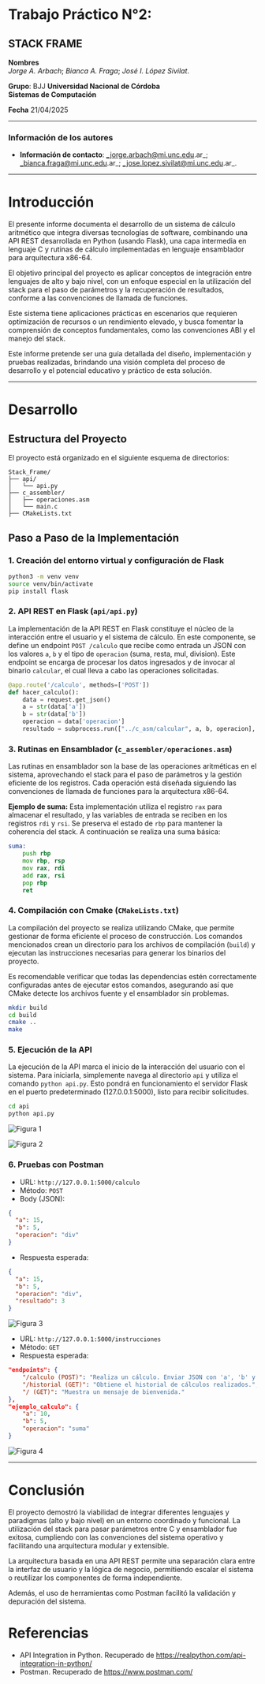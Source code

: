 # Trabajo Práctico N°2: 
## STACK FRAME

**Nombres**  
_Jorge A. Arbach_; _Bianca A. Fraga_;  _José I. López Sivilat_.


**Grupo**: BJJ
**Universidad Nacional de Córdoba**  
**Sistemas de Computación**

**Fecha** 21/04/2025   

---

### Información de los autores
 
- **Información de contacto**: _jorge.arbach@mi.unc.edu.ar_; 
_bianca.fraga@mi.unc.edu.ar_;
_jose.lopez.sivilat@mi.unc.edu.ar_.

---

# Introducción
El presente informe documenta el desarrollo de un sistema de cálculo aritmético que integra diversas tecnologías de software, combinando una API REST desarrollada en Python (usando Flask), una capa intermedia en lenguaje C y rutinas de cálculo implementadas en lenguaje ensamblador para arquitectura x86-64. 

El objetivo principal del proyecto es aplicar conceptos de integración entre lenguajes de alto y bajo nivel, con un enfoque especial en la utilización del stack para el paso de parámetros y la recuperación de resultados, conforme a las convenciones de llamada de funciones.

Este sistema tiene aplicaciones prácticas en escenarios que requieren optimización de recursos o un rendimiento elevado, y busca fomentar la comprensión de conceptos fundamentales, como las convenciones ABI y el manejo del stack.

Este informe pretende ser una guía detallada del diseño, implementación y pruebas realizadas, brindando una visión completa del proceso de desarrollo y el potencial educativo y práctico de esta solución.

---

# Desarrollo


## Estructura del Proyecto

El proyecto está organizado en el siguiente esquema de directorios:

```
Stack_Frame/
├── api/
│   └── api.py
├── c_assembler/
│   ├── operaciones.asm
│   └── main.c
├── CMakeLists.txt
```

## Paso a Paso de la Implementación

### 1. Creación del entorno virtual y configuración de Flask

```bash
python3 -m venv venv
source venv/bin/activate
pip install flask
```

### 2. API REST en Flask (`api/api.py`)

La implementación de la API REST en Flask constituye el núcleo de la interacción entre el usuario y el sistema de cálculo. En este componente, se define un endpoint `POST /calculo` que recibe como entrada un JSON con los valores `a`, `b` y el tipo de `operacion` (suma, resta, mul, division). Este endpoint se encarga de procesar los datos ingresados y de invocar al binario `calcular`, el cual lleva a cabo las operaciones solicitadas.

```python
@app.route('/calculo', methods=['POST'])
def hacer_calculo():
    data = request.get_json()
    a = str(data['a'])
    b = str(data['b'])
    operacion = data['operacion']
    resultado = subprocess.run(["../c_asm/calcular", a, b, operacion], ...)
```

### 3. Rutinas en Ensamblador (`c_assembler/operaciones.asm`)

Las rutinas en ensamblador son la base de las operaciones aritméticas en el sistema, aprovechando el stack para el paso de parámetros y la gestión eficiente de los registros.
Cada operación está diseñada siguiendo las convenciones de llamada de funciones para la arquitectura x86-64.

**Ejemplo de suma:** Esta implementación utiliza el registro `rax` para almacenar el resultado, y las variables de entrada se reciben en los registros `rdi` y `rsi`. Se preserva el estado de `rbp` para mantener la coherencia del stack. A continuación se realiza una suma básica: 

```asm
suma:
    push rbp
    mov rbp, rsp
    mov rax, rdi
    add rax, rsi
    pop rbp
    ret
```

### 4. Compilación con Cmake (`CMakeLists.txt`)

La compilación del proyecto se realiza utilizando CMake, que permite gestionar de forma eficiente el proceso de construcción. Los comandos mencionados crean un directorio para los archivos de compilación (`build`) y ejecutan las instrucciones necesarias para generar los binarios del proyecto.

Es recomendable verificar que todas las dependencias estén correctamente configuradas antes de ejecutar estos comandos, asegurando así que CMake detecte los archivos fuente y el ensamblador sin problemas.

```bash
mkdir build
cd build
cmake ..
make
```

### 5. Ejecución de la API

La ejecución de la API marca el inicio de la interacción del usuario con el sistema. Para iniciarla, simplemente navega al directorio `api` y utiliza el comando `python api.py`. Esto pondrá en funcionamiento el servidor Flask en el puerto predeterminado (127.0.0.1:5000), listo para recibir solicitudes.

```bash
cd api
python api.py
```

![Figura 1](imagenes/Figura1.png)

![Figura 2](imagenes/Figura2.png)



### 6. Pruebas con Postman

- URL: `http://127.0.0.1:5000/calculo`
- Método: `POST`
- Body (JSON):
```json
{
  "a": 15,
  "b": 5,
  "operacion": "div"
}
```
- Respuesta esperada:
```json
{
  "a": 15,
  "b": 5,
  "operacion": "div",
  "resultado": 3
}
```

![Figura 3](imagenes/Figura3.png)


- URL: `http://127.0.0.1:5000/instrucciones`
- Método: `GET`
- Respuesta esperada:
```json
"endpoints": {
    "/calculo (POST)": "Realiza un cálculo. Enviar JSON con 'a', 'b' y 'operacion'.",
    "/historial (GET)": "Obtiene el historial de cálculos realizados.",
    "/ (GET)": "Muestra un mensaje de bienvenida."
},
"ejemplo_calculo": {
    "a": 10,
    "b": 5,
    "operacion": "suma"
}
```

![Figura 4](imagenes/Figura4.png)

---

# Conclusión

El proyecto demostró la viabilidad de integrar diferentes lenguajes y paradigmas (alto y bajo nivel) en un entorno coordinado y funcional. La utilización del stack para pasar parámetros entre C y ensamblador fue exitosa, cumpliendo con las convenciones del sistema operativo y facilitando una arquitectura modular y extensible.

La arquitectura basada en una API REST permite una separación clara entre la interfaz de usuario y la lógica de negocio, permitiendo escalar el sistema o reutilizar los componentes de forma independiente.

Además, el uso de herramientas como Postman facilitó la validación y depuración del sistema. 

# Referencias

- API Integration in Python. Recuperado de https://realpython.com/api-integration-in-python/
- Postman. Recuperado de https://www.postman.com/
